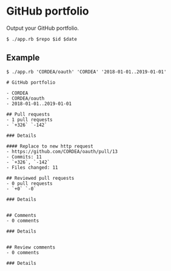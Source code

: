 # GitHub portfolio

Output your GitHub portfolio.

```console
$ ./app.rb $repo $id $date
```

## Example

```console
$ ./app.rb 'CORDEA/oauth' 'CORDEA' '2018-01-01..2019-01-01'
```

```
# GitHub portfolio

- CORDEA
- CORDEA/oauth
- 2018-01-01..2019-01-01
       
## Pull requests
- 1 pull requests
- `+326` `-142`

### Details

#### Replace to new http request
- https://github.com/CORDEA/oauth/pull/13
- Commits: 11
- `+326`, `-142`
- Files changed: 11
    
## Reviewed pull requests
- 0 pull requests
- `+0` `-0`

### Details

    
## Comments
- 0 comments

### Details

    
## Review comments
- 0 comments

### Details

    

```
